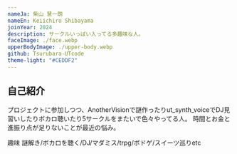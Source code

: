 ```yaml
---
nameJa: 柴山 慧一朗
nameEn: Keiichiro Shibayama
joinYear: 2024
description: サークルいっぱい入ってる多趣味な人。
faceImage: ./face.webp
upperBodyImage: ./upper-body.webp
github: Tsurubara-UTcode
theme-light: "#CEDDF2"
---
```


## 自己紹介

プロジェクトに参加しつつ、AnotherVisionで謎作ったりut_synth_voiceでDJ見習いしたりボカロ聴いたり5サークルをまたいで色々やってる人。
時間とお金と進振り点が足りないことが最近の悩み。

趣味 謎解き/ボカロを聴く/DJ/マダミス/trpg/ボドゲ/スイーツ巡りetc
